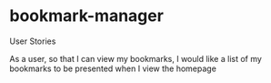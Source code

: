 # bookmark-manager

User Stories

As a user, so that I can view my bookmarks, I would like a list of my bookmarks to be presented when I view the homepage
